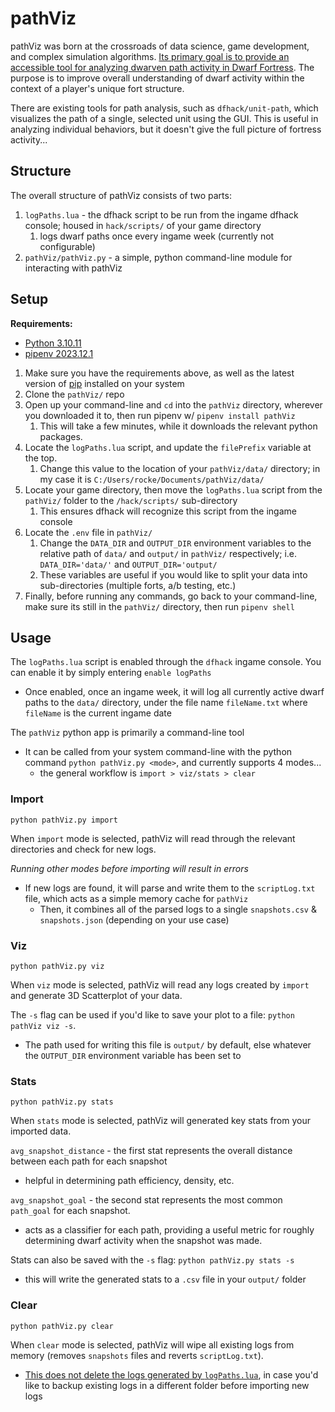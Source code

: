 # pathViz

pathViz was born at the crossroads of data science, game development, and complex simulation algorithms. <u>Its primary goal is to provide an accessible tool for analyzing dwarven path activity in Dwarf Fortress</u>. The purpose is to improve overall understanding of dwarf activity within the context of a player's unique fort structure.

There are existing tools for path analysis, such as `dfhack/unit-path`, which visualizes the path of a single, selected unit using the GUI. This is useful in analyzing individual behaviors, but it doesn't give the full picture of fortress activity...

## Structure

The overall structure of pathViz consists of two parts:
1. `logPaths.lua` - the dfhack script to be run from the ingame dfhack console; housed in `hack/scripts/` of your game directory
   1. logs dwarf paths once every ingame week (currently not configurable)
2. `pathViz/pathViz.py` - a simple, python command-line module for interacting with pathViz

## Setup

<b>Requirements:</b>
- [Python 3.10.11](https://www.python.org/downloads/release/python-31011/)
- [pipenv 2023.12.1](https://pypi.org/project/pipenv/2023.12.1/)

1. Make sure you have the requirements above, as well as the latest version of [pip](https://pypi.org/project/pip/) installed on your system
2. Clone the `pathViz/` repo
3. Open up your command-line and `cd` into the `pathViz` directory, wherever you downloaded it to, then run pipenv w/ `pipenv install pathViz`
   1. This will take a few minutes, while it downloads the relevant python packages.
4. Locate the `logPaths.lua` script, and update the `filePrefix` variable at the top.
   1. Change this value to the location of your `pathViz/data/` directory; in my case it is `C:/Users/rocke/Documents/pathViz/data/`
5. Locate your game directory, then move the `logPaths.lua` script from the `pathViz/` folder to the `/hack/scripts/` sub-directory
   1. This ensures dfhack will recognize this script from the ingame console
6. Locate the `.env` file in `pathViz/`
   1. Change the `DATA_DIR` and `OUTPUT_DIR` environment variables to the relative path of `data/` and `output/` in `pathViz/` respectively; i.e. `DATA_DIR='data/'` and `OUTPUT_DIR='output/`
   2. These variables are useful if you would like to split your data into sub-directories (multiple forts, a/b testing, etc.)
7. Finally, before running any commands, go back to your command-line, make sure its still in the `pathViz/` directory, then run `pipenv shell`


## Usage

The `logPaths.lua` script is enabled through the `dfhack` ingame console. You can enable it by simply entering `enable logPaths`
- Once enabled, once an ingame week, it will log all currently active dwarf paths to the `data/` directory, under the file name `fileName.txt` where `fileName` is the current ingame date

The `pathViz` python app is primarily a command-line tool
- It can be called from your system command-line with the python command `python pathViz.py <mode>`, and currently supports 4 modes...
  - the general workflow is `import > viz/stats > clear`

### Import

`python pathViz.py import`

When `import` mode is selected, pathViz will read through the relevant directories and check for new logs.

*Running other modes before importing will result in errors*

- If new logs are found, it will parse and write them to the `scriptLog.txt` file, which acts as a simple memory cache for `pathViz`
  - Then, it combines all of the parsed logs to a single `snapshots.csv` & `snapshots.json` (depending on your use case)

### Viz

`python pathViz.py viz`

When `viz` mode is selected, pathViz will read any logs created by `import` and generate 3D Scatterplot of your data.

The `-s` flag can be used if you'd like to save your plot to a file: `python pathViz viz -s`.
- The path used for writing this file is `output/` by default, else whatever the `OUTPUT_DIR` environment variable has been set to

### Stats

`python pathViz.py stats`

When `stats` mode is selected, pathViz will generated key stats from your imported data.

`avg_snapshot_distance` - the first stat represents the overall distance between each path for each snapshot
- helpful in determining path efficiency, density, etc.

`avg_snapshot_goal` - the second stat represents the most common `path_goal` for each snapshot.
- acts as a classifier for each path, providing a useful metric for roughly determining dwarf activity when the snapshot was made.

Stats can also be saved with the `-s` flag: `python pathViz.py stats -s`
- this will write the generated stats to a `.csv` file in your `output/` folder

### Clear

`python pathViz.py clear`

When `clear` mode is selected, pathViz will wipe all existing logs from memory (removes `snapshots` files and reverts `scriptLog.txt`).
- <u>This does not delete the logs generated by `logPaths.lua`</u>, in case you'd like to backup existing logs in a different folder before importing new logs